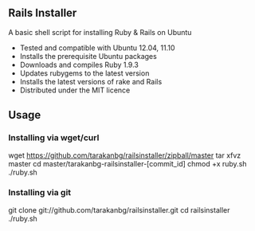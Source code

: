 ## Rails Installer

A basic shell script for installing Ruby & Rails on Ubuntu

* Tested and compatible with Ubuntu 12.04, 11.10
* Installs the prerequisite Ubuntu packages
* Downloads and compiles Ruby 1.9.3
* Updates rubygems to the latest version
* Installs the latest versions of rake and Rails
* Distributed under the MIT licence

## Usage

### Installing via wget/curl

wget https://github.com/tarakanbg/railsinstaller/zipball/master
tar xfvz master
cd master/tarakanbg-railsinstaller-[commit_id]
chmod +x ruby.sh    
./ruby.sh    

### Installing via git

git clone git://github.com/tarakanbg/railsinstaller.git
cd railsinstaller    
./ruby.sh    
